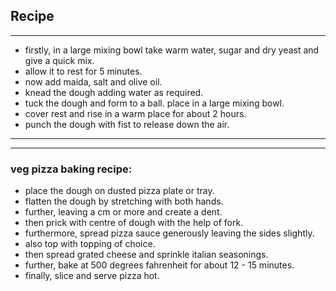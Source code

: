 ## Recipe
***

* firstly, in a large mixing bowl take warm water,  sugar and dry yeast and give a quick mix.
* allow it to rest for 5 minutes.
* now add maida, salt and olive oil.
* knead the dough adding water as required.
* tuck the dough and form to a ball. place in a large mixing bowl.
* cover rest and rise in a warm place for about 2 hours.
* punch the dough with fist to release down the air.
***
***
### veg pizza baking recipe:
* place the dough on dusted pizza plate or tray.
* flatten the dough by stretching with both hands.
* further, leaving a cm or more and create a dent.
* then prick with centre of dough with the help of fork.
* furthermore, spread pizza sauce generously leaving the sides slightly.
* also top with topping of choice.
* then spread grated cheese and sprinkle italian seasonings.
* further, bake at 500 degrees fahrenheit for about 12 - 15 minutes.
* finally, slice and serve pizza hot.